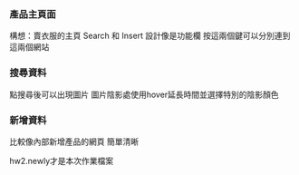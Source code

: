 ### 產品主頁面
構想：賣衣服的主頁
Search 和 Insert 設計像是功能欄 按這兩個鍵可以分別連到這兩個網站

### 搜尋資料
點搜尋後可以出現圖片 圖片陰影處使用hover延長時間並選擇特別的陰影顏色

### 新增資料
比較像內部新增產品的網頁 簡單清晰

hw2.newly才是本次作業檔案




